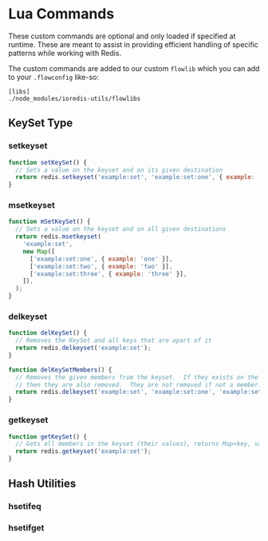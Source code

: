 # Lua Commands

These custom commands are optional and only loaded if specified at runtime.
These are meant to assist in providing efficient handling of specific patterns
while working with Redis.

The custom commands are added to our custom `flowlib` which you can add to your
`.flowconfig` like-so:

```
[libs]
./node_modules/ioredis-utils/flowlibs
```

## KeySet Type

### setkeyset

```js
function setKeySet() {
  // Sets a value on the keyset and on its given destination
  return redis.setkeyset('example:set', 'example:set:one', { example: 'one' });
}
```

### msetkeyset

```js
function mSetKeySet() {
  // Sets a value on the keyset and on all given destinations
  return redis.msetkeyset(
    'example:set',
    new Map([
      ['example:set:one', { example: 'one' }],
      ['example:set:two', { example: 'two' }],
      ['example:set:three', { example: 'three' }],
    ]),
  );
}
```

### delkeyset

```js
function delKeySet() {
  // Removes the KeySet and all keys that are apart of it
  return redis.delkeyset('example:set');
}

function delKeySetMembers() {
  // Removes the given members from the keyset.  If they exists on the keyset
  // then they are also removed.  They are not removed if not a member.
  return redis.delkeyset('example:set', 'example:set:one', 'example:set:three');
}
```

### getkeyset

```js
function getKeySet() {
  // Gets all members in the keyset (their values), returns Map<key, value>
  return redis.getkeyset('example:set');
}
```

## Hash Utilities

### hsetifeq

### hsetifget
